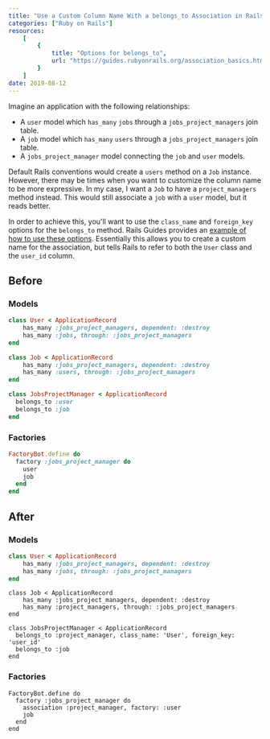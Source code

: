 ```yaml
---
title: "Use a Custom Column Name With a belongs_to Association in Rails"
categories: ["Ruby on Rails"]
resources:
    [
        {
            title: "Options for belongs_to",
            url: "https://guides.rubyonrails.org/association_basics.html#options-for-belongs-to-foreign-key"
        }
    ]
date: 2019-08-12
---
```


Imagine an application with the following relationships:

- A `user` model which `has_many` `jobs` through a `jobs_project_managers` join table.
- A `job` model which `has_many` `users` through a `jobs_project_managers` join table.
- A `jobs_project_manager` model connecting the `job` and `user` models.

Default Rails conventions would create a `users` method on a `Job` instance. However, there may be times when you want to customize the column name to be more expressive. In my case, I want a `Job` to have a `project_managers` method instead. This would still associate a `job` with a `user` model, but it reads better.

In order to achieve this, you'll want to use the `class_name` and `foreign_key` options for the `belongs_to` method. Rails Guides provides an [example of how to use these options](https://guides.rubyonrails.org/association_basics.html#options-for-belongs-to-foreign-key). Essentially this allows you to create a custom name for the association, but tells Rails to refer to both the `User` class and the `user_id` column.

## Before

### Models

```ruby
class User < ApplicationRecord
    has_many :jobs_project_managers, dependent: :destroy
    has_many :jobs, through: :jobs_project_managers
end
```

```ruby
class Job < ApplicationRecord
    has_many :jobs_project_managers, dependent: :destroy
    has_many :users, through: :jobs_project_managers
end
```

```ruby
class JobsProjectManager < ApplicationRecord
  belongs_to :user
  belongs_to :job
end
```

### Factories

```ruby
FactoryBot.define do
  factory :jobs_project_manager do
    user
    job
  end
end
```


## After

### Models

``` ruby
class User < ApplicationRecord
    has_many :jobs_project_managers, dependent: :destroy
    has_many :jobs, through: :jobs_project_managers
end
```

``` ruby{3}
class Job < ApplicationRecord
    has_many :jobs_project_managers, dependent: :destroy
    has_many :project_managers, through: :jobs_project_managers
end
```

```ruby{2}
class JobsProjectManager < ApplicationRecord
  belongs_to :project_manager, class_name: 'User', foreign_key: 'user_id'
  belongs_to :job
end
```

### Factories

```ruby{3}
FactoryBot.define do
  factory :jobs_project_manager do
    association :project_manager, factory: :user
    job
  end
end
```